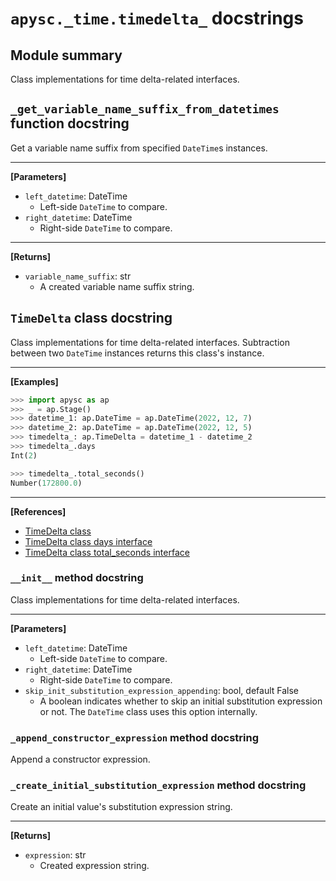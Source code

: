 # `apysc._time.timedelta_` docstrings

## Module summary

Class implementations for time delta-related interfaces.

## `_get_variable_name_suffix_from_datetimes` function docstring

Get a variable name suffix from specified `DateTime`s instances.<hr>

**[Parameters]**

- `left_datetime`: DateTime
  - Left-side `DateTime` to compare.
- `right_datetime`: DateTime
  - Right-side `DateTime` to compare.

<hr>

**[Returns]**

- `variable_name_suffix`: str
  - A created variable name suffix string.

## `TimeDelta` class docstring

Class implementations for time delta-related interfaces. Subtraction between two `DateTime` instances returns this class's instance.<hr>

**[Examples]**

```py
>>> import apysc as ap
>>> _ = ap.Stage()
>>> datetime_1: ap.DateTime = ap.DateTime(2022, 12, 7)
>>> datetime_2: ap.DateTime = ap.DateTime(2022, 12, 5)
>>> timedelta_: ap.TimeDelta = datetime_1 - datetime_2
>>> timedelta_.days
Int(2)

>>> timedelta_.total_seconds()
Number(172800.0)
```

<hr>

**[References]**

- [TimeDelta class](https://simon-ritchie.github.io/apysc/en/timedelta.html)
- [TimeDelta class days interface](https://simon-ritchie.github.io/apysc/en/timedelta_days.html)
- [TimeDelta class total_seconds interface](https://simon-ritchie.github.io/apysc/en/timedelta_total_seconds.html)

### `__init__` method docstring

Class implementations for time delta-related interfaces.<hr>

**[Parameters]**

- `left_datetime`: DateTime
  - Left-side `DateTime` to compare.
- `right_datetime`: DateTime
  - Right-side `DateTime` to compare.
- `skip_init_substitution_expression_appending`: bool, default False
  - A boolean indicates whether to skip an initial substitution expression or not. The `DateTime` class uses this option internally.

### `_append_constructor_expression` method docstring

Append a constructor expression.

### `_create_initial_substitution_expression` method docstring

Create an initial value's substitution expression string.<hr>

**[Returns]**

- `expression`: str
  - Created expression string.